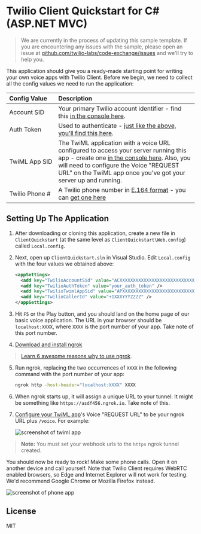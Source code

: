 # Twilio Client Quickstart for C# (ASP.NET MVC)

> We are currently in the process of updating this sample template. If you are encountering any issues with the sample, please open an issue at [github.com/twilio-labs/code-exchange/issues](https://github.com/twilio-labs/code-exchange/issues) and we'll try to help you.

This application should give you a ready-made starting point for writing your
own voice apps with Twilio Client. Before we begin, we need to collect
all the config values we need to run the application:

| Config&nbsp;Value  | Description |
| :-------------  |:------------- |
Account&nbsp;SID | Your primary Twilio account identifier - find this [in the console here](https://www.twilio.com/console).
Auth&nbsp;Token | Used to authenticate - [just like the above, you'll find this here](https://www.twilio.com/console).
TwiML&nbsp;App&nbsp;SID | The TwiML application with a voice URL configured to access your server running this app - create one [in the console here](https://www.twilio.com//console/phone-numbers/dev-tools/twiml-apps). Also, you will need to configure the Voice "REQUEST URL" on the TwiML app once you've got your server up and running.
Twilio&nbsp;Phone&nbsp;# | A Twilio phone number in [E.164 format](https://en.wikipedia.org/wiki/E.164) - you can [get one here](https://www.twilio.com/console/phone-numbers/incoming)

## Setting Up The Application

1. After downloading or cloning this application, create a new file in `ClientQuickstart`
(at the same level as `ClientQuickstart\Web.config`) called `Local.config`.

2. Next, open up `ClientQuickstart.sln` in Visual Studio.  Edit `Local.config` 
with the four values we obtained above:

    ```xml
    <appSettings>
      <add key="TwilioAccountSid" value="ACXXXXXXXXXXXXXXXXXXXXXXXXXXXXXXXX" />
      <add key="TwilioAuthToken" value="your_auth_token" />
      <add key="TwilioTwimlAppSid" value="APXXXXXXXXXXXXXXXXXXXXXXXXXXXXXXXX" />
      <add key="TwilioCallerId" value="+1XXXYYYZZZZ" />
    </appSettings>
    ```

3. Hit `F5` or the Play button, and you should land on the home page of our 
basic voice application. The URL in your browser should be `localhost:XXXX`,
where `XXXX` is the port number of your app. Take note of this port number.

4. [Download and install ngrok](https://ngrok.com/download)

> [Learn 6 awesome reasons why to use ngrok](https://www.twilio.com/blog/2015/09/6-awesome-reasons-to-use-ngrok-when-testing-webhooks.html).

5. Run ngrok, replacing the two occurrences of `XXXX` in the following
command with the port number of your app:

    ```bash
    ngrok http -host-header="localhost:XXXX" XXXX
    ```

6. When ngrok starts up, it will assign a unique URL to your tunnel.
It might be something like `https://asdf456.ngrok.io`. Take note of this.

7. [Configure your TwiML app](https://www.twilio.com/console/voice/twiml/apps)'s
Voice "REQUEST URL" to be your ngrok URL plus `/voice`. For example:

    ![screenshot of twiml app](https://s3.amazonaws.com/com.twilio.prod.twilio-docs/images/TwilioClientRequestUrl.original.png)

> **Note:** You must set your webhook urls to the `https` ngrok tunnel created.

You should now be ready to rock! Make some phone calls.
Open it on another device and call yourself. Note that Twilio Client requires
WebRTC enabled browsers, so Edge and Internet Explorer will not work for testing.
We'd recommend Google Chrome or Mozilla Firefox instead.

![screenshot of phone app](https://s3.amazonaws.com/com.twilio.prod.twilio-docs/images/TwilioClientQuickstart.original.png)

## License

MIT
